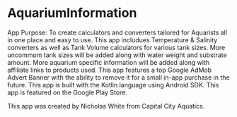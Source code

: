 # AquariumInformation

App Purpose:
To create calculators and converters tailored for Aquarists all in one place and easy to use.
This app includues Temperature & Salinity converters as well as Tank Volume calculators for various tank sizes.
More uncommom tank sizes will be added along with water weight and substrate amount.
More aquarium specific information will be added along with affiliate links to products used.
This app features a top Google AdMob Advert Banner with the ability to remove it for a small in-app purchase in the future.
This app is built with the Kotlin language using Android SDK.
This app is featured on the Google Play Store.

This app was created by Nicholas White from Capital City Aquatics.

